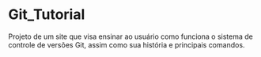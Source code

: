 # Git_Tutorial
Projeto de um site que visa ensinar ao usuário como funciona o sistema de controle de versões Git, assim como sua história e principais comandos.
